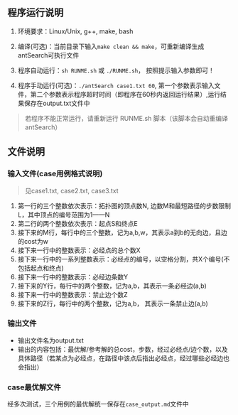 ## 程序运行说明

1. 环境要求：Linux/Unix, g++, make, bash

2. 编译(可选)：当前目录下输入`make clean && make`，可重新编译生成antSearch可执行文件

3. 程序自动运行：`sh RUNME.sh` 或 `./RUNME.sh`， 按照提示输入参数即可！

4. 程序手动运行(可选)：`./antSearch case1.txt 60`, 第一个参数表示输入文件，第二个参数表示程序超时时间（即程序在60秒内返回运行结果）,运行结果保存在output.txt文件中


> 若程序不能正常运行，请重新运行 RUNME.sh 脚本（该脚本会自动重编译antSearch）


## 文件说明

### 输入文件(case用例格式说明)

> 见case1.txt, case2.txt, case3.txt

1. 第一行的三个整数依次表示：拓扑图的顶点数N, 边数M和最短路径的步数限制L，其中顶点的编号范围为1——N
2. 第二行的两个整数依次表示：起点S和终点E
3. 接下来的M行，每行中的三个整数，记为a,b,w，其表示a到b的无向边，且边的cost为w
4. 接下来一行中的整数表示：必经点的总个数X
5. 接下来一行中的一系列整数表示：必经点的编号，以空格分割，共X个编号(不包括起点和终点)
6. 接下来一行中的整数表示：必经边条数Y
7. 接下来的Y行，每行中的两个整数，记为a,b，其表示一条必经边(a,b)
8. 接下来一行中的整数表示：禁止边个数Z
9. 接下来的Z行，每行中的两个整数，记为a,b， 其表示一条禁止边(a,b)


### 输出文件
- 输出文件名为output.txt
- 输出的内容包括：最优解/参考解的总cost，步数，经过必经点/边个数，以及具体路径（若某点为必经点，在路径中该点后指出必经点，经过哪些必经边也会指出）

### case最优解文件
经多次测试，三个用例的最优解统一保存在`case_output.md`文件中

